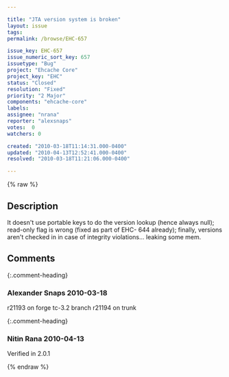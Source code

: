 ```yaml
---

title: "JTA version system is broken"
layout: issue
tags: 
permalink: /browse/EHC-657

issue_key: EHC-657
issue_numeric_sort_key: 657
issuetype: "Bug"
project: "Ehcache Core"
project_key: "EHC"
status: "Closed"
resolution: "Fixed"
priority: "2 Major"
components: "ehcache-core"
labels: 
assignee: "nrana"
reporter: "alexsnaps"
votes:  0
watchers: 0

created: "2010-03-18T11:14:31.000-0400"
updated: "2010-04-13T12:52:41.000-0400"
resolved: "2010-03-18T11:21:06.000-0400"

---
```




{% raw %}



## Description

<div markdown="1" class="description">

It doesn't use portable keys to do the version lookup (hence always null); read-only flag is wrong (fixed as part of EHC- 644 already); finally, versions aren't checked in in case of integrity violations... leaking some mem.

</div>

## Comments


{:.comment-heading}
### **Alexander Snaps** <span class="date">2010-03-18</span>

<div markdown="1" class="comment">

r21193 on forge tc-3.2 branch
r21194 on trunk

</div>


{:.comment-heading}
### **Nitin Rana** <span class="date">2010-04-13</span>

<div markdown="1" class="comment">

Verified in 2.0.1

</div>



{% endraw %}
